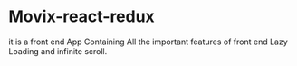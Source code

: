 # Movix-react-redux
it is a front end App Containing All the important features of front end Lazy Loading and infinite scroll.
